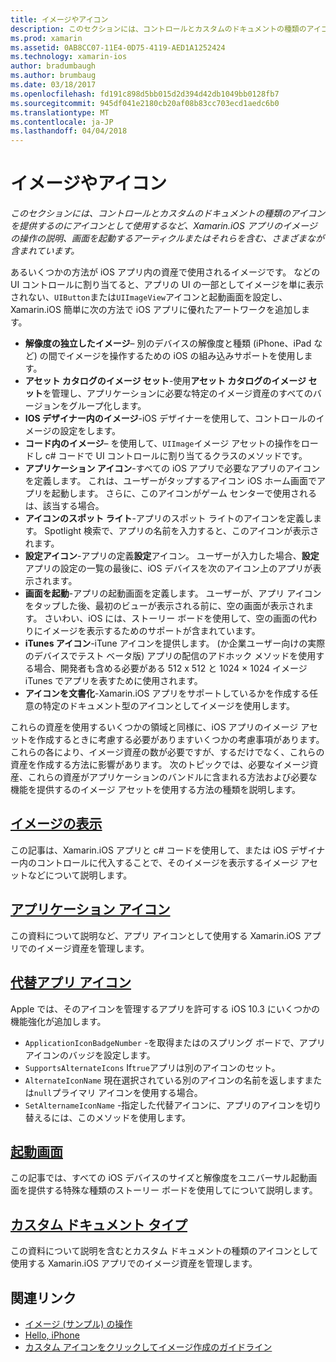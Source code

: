 ```yaml
---
title: イメージやアイコン
description: このセクションには、コントロールとカスタムのドキュメントの種類のアイコンを提供するのにアイコンとして使用するなど、Xamarin.iOS アプリのイメージの操作の説明、画面を起動するアーティクルまたはそれらを含む、さまざまなが含まれています。
ms.prod: xamarin
ms.assetid: 0AB8CC07-11E4-0D75-4119-AED1A1252424
ms.technology: xamarin-ios
author: bradumbaugh
ms.author: brumbaug
ms.date: 03/18/2017
ms.openlocfilehash: fd191c898d5bb015d2d394d42db1049bb0128fb7
ms.sourcegitcommit: 945df041e2180cb20af08b83cc703ecd1aedc6b0
ms.translationtype: MT
ms.contentlocale: ja-JP
ms.lasthandoff: 04/04/2018
---
```

# <a name="images-and-icons"></a>イメージやアイコン

_このセクションには、コントロールとカスタムのドキュメントの種類のアイコンを提供するのにアイコンとして使用するなど、Xamarin.iOS アプリのイメージの操作の説明、画面を起動するアーティクルまたはそれらを含む、さまざまなが含まれています。_

あるいくつかの方法が iOS アプリ内の資産で使用されるイメージです。 などの UI コントロールに割り当てると、アプリの UI の一部としてイメージを単に表示されない、`UIButton`または`UIImageView`アイコンと起動画面を設定し、Xamarin.iOS 簡単に次の方法で iOS アプリに優れたアートワークを追加します。 

- **解像度の独立したイメージ**– 別のデバイスの解像度と種類 (iPhone、iPad など) の間でイメージを操作するための iOS の組み込みサポートを使用します。
- **アセット カタログのイメージ セット**-使用**アセット カタログのイメージ セット**を管理し、アプリケーションに必要な特定のイメージ資産のすべてのバージョンをグループ化します。
- **IOS デザイナー内のイメージ**-iOS デザイナーを使用して、コントロールのイメージの設定をします。
- **コード内のイメージ**– を使用して、`UIImage`イメージ アセットの操作をロードし c# コードで UI コントロールに割り当てるクラスのメソッドです。
- **アプリケーション アイコン**-すべての iOS アプリで必要なアプリのアイコンを定義します。 これは、ユーザーがタップするアイコン iOS ホーム画面でアプリを起動します。 さらに、このアイコンがゲーム センターで使用されるは、該当する場合。
- **アイコンのスポット ライト**-アプリのスポット ライトのアイコンを定義します。 Spotlight 検索で、アプリの名前を入力すると、このアイコンが表示されます。
- **設定アイコン**-アプリの定義**設定**アイコン。 ユーザーが入力した場合、**設定**アプリの設定の一覧の最後に、iOS デバイスを次のアイコン上のアプリが表示されます。 
- **画面を起動**-アプリの起動画面を定義します。 ユーザーが、アプリ アイコンをタップした後、最初のビューが表示される前に、空の画面が表示されます。 さいわい、iOS には、ストーリー ボードを使用して、空の画面の代わりにイメージを表示するためのサポートが含まれています。 
- **iTunes アイコン**-iTune アイコンを提供します。 (か企業ユーザー向けの実際のデバイスでテスト ベータ版) アプリの配信のアドホック メソッドを使用する場合、開発者も含める必要がある 512 x 512 と 1024 × 1024 イメージ iTunes でアプリを表すために使用されます。
- **アイコンを文書化**-Xamarin.iOS アプリをサポートしているかを作成する任意の特定のドキュメント型のアイコンとしてイメージを使用します。

これらの資産を使用するいくつかの領域と同様に、iOS アプリのイメージ アセットを作成するときに考慮する必要がありますいくつかの考慮事項があります。 これらの各により、イメージ資産の数が必要ですが、するだけでなく、これらの資産を作成する方法に影響があります。 次のトピックでは、必要なイメージ資産、これらの資産がアプリケーションのバンドルに含まれる方法および必要な機能を提供するのイメージ アセットを使用する方法の種類を説明します。


## <a name="displaying-an-imageiosapp-fundamentalsimages-iconsdisplaying-an-imagemd"></a>[イメージの表示](~/ios/app-fundamentals/images-icons/displaying-an-image.md)

この記事は、Xamarin.iOS アプリと c# コードを使用して、または iOS デザイナー内のコントロールに代入することで、そのイメージを表示するイメージ アセットなどについて説明します。

## <a name="application-iconsiosapp-fundamentalsimages-iconsapp-iconsmd"></a>[アプリケーション アイコン](~/ios/app-fundamentals/images-icons/app-icons.md)

この資料について説明など、アプリ アイコンとして使用する Xamarin.iOS アプリでのイメージ資産を管理します。

## <a name="alternate-app-iconsiosapp-fundamentalsimages-iconsalternate-app-iconsmd"></a>[代替アプリ アイコン](~/ios/app-fundamentals/images-icons/alternate-app-icons.md)

Apple では、そのアイコンを管理するアプリを許可する iOS 10.3 にいくつかの機能強化が追加します。

 - `ApplicationIconBadgeNumber` -を取得またはのスプリング ボードで、アプリ アイコンのバッジを設定します。
 - `SupportsAlternateIcons` If`true`アプリは別のアイコンのセット。
 - `AlternateIconName` 現在選択されている別のアイコンの名前を返しますまたは`null`プライマリ アイコンを使用する場合。
 - `SetAlternameIconName` -指定した代替アイコンに、アプリのアイコンを切り替えるには、このメソッドを使用します。


## <a name="launch-screensiosapp-fundamentalsimages-iconslaunch-screensmd"></a>[起動画面](~/ios/app-fundamentals/images-icons/launch-screens.md)

この記事では、すべての iOS デバイスのサイズと解像度をユニバーサル起動画面を提供する特殊な種類のストーリー ボードを使用してについて説明します。

## <a name="custom-document-typesiosapp-fundamentalsimages-iconscustom-document-typesmd"></a>[カスタム ドキュメント タイプ](~/ios/app-fundamentals/images-icons/custom-document-types.md)

この資料について説明を含むとカスタム ドキュメントの種類のアイコンとして使用する Xamarin.iOS アプリでのイメージ資産を管理します。



## <a name="related-links"></a>関連リンク

- [イメージ (サンプル) の操作](https://developer.xamarin.com/samples/WorkingWithImages/)
- [Hello, iPhone](~/ios/get-started/hello-ios/index.md)
- [カスタム アイコンをクリックしてイメージ作成のガイドライン](http://developer.apple.com/library/ios/#documentation/UserExperience/Conceptual/MobileHIG/IconsImages/IconsImages.html)
